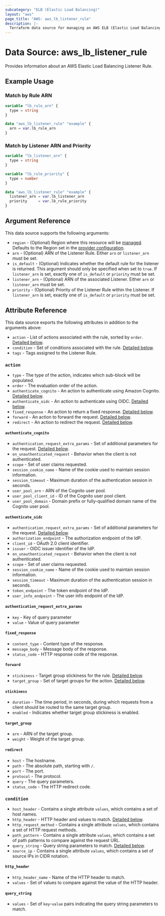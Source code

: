 ```yaml
---
subcategory: "ELB (Elastic Load Balancing)"
layout: "aws"
page_title: "AWS: aws_lb_listener_rule"
description: |-
  Terraform data source for managing an AWS ELB (Elastic Load Balancing) Listener Rule.
---
```


# Data Source: aws_lb_listener_rule

Provides information about an AWS Elastic Load Balancing Listener Rule.

## Example Usage

### Match by Rule ARN

```terraform
variable "lb_rule_arn" {
  type = string
}

data "aws_lb_listener_rule" "example" {
  arn = var.lb_rule_arn
}
```

### Match by Listener ARN and Priority

```terraform
variable "lb_listener_arn" {
  type = string
}

variable "lb_rule_priority" {
  type = number
}

data "aws_lb_listener_rule" "example" {
  listener_arn = var.lb_listener_arn
  priority     = var.lb_rule_priority
}
```

## Argument Reference

This data source supports the following arguments:

* `region` - (Optional) Region where this resource will be [managed](https://docs.aws.amazon.com/general/latest/gr/rande.html#regional-endpoints). Defaults to the Region set in the [provider configuration](https://registry.terraform.io/providers/hashicorp/aws/latest/docs#aws-configuration-reference).
* `arn` - (Optional) ARN of the Listener Rule.
  Either `arn` or `listener_arn` must be set.
* `is_default` - (Optional) Indicates whether the default rule for the listener is returned. This argument should only be specified when set to `true`.
  If `listener_arn` is set, exactly one of `is_default` or `priority` must be set.
* `listener_arn` - (Optional) ARN of the associated Listener.
  Either `arn` or `listener_arn` must be set.
* `priority` - (Optional) Priority of the Listener Rule within the Listener.
  If `listener_arn` is set, exactly one of `is_default` or `priority` must be set.

## Attribute Reference

This data source exports the following attributes in addition to the arguments above:

* `action` - List of actions associated with the rule, sorted by `order`.
  [Detailed below](#action).
* `condition` - Set of conditions associated with the rule.
  [Detailed below](#condition).
* `tags` - Tags assigned to the Listener Rule.

### `action`

* `type` - The type of the action, indicates which sub-block will be populated.
* `order` - The evaluation order of the action.
* `authenticate_cognito` - An action to authenticate using Amazon Cognito.
  [Detailed below](#authenticate_cognito).
* `authenticate_oidc` - An action to authenticate using OIDC.
  [Detailed below](#authenticate_oidc).
* `fixed_response` - An action to return a fixed response.
  [Detailed below](#fixed_response).
* `forward` - An action to forward the request.
  [Detailed below](#forward).
* `redirect` - An action to redirect the request.
  [Detailed below](#redirect).

#### `authenticate_cognito`

* `authentication_request_extra_params` - Set of additional parameters for the request.
  [Detailed below](#authentication_request_extra_params).
* `on_unauthenticated_request` - Behavior when the client is not authenticated.
* `scope` - Set of user claims requested.
* `session_cookie_name` - Name of the cookie used to maintain session information.
* `session_timeout` - Maximum duration of the authentication session in seconds.
* `user_pool_arn` - ARN of the Cognito user pool.
* `user_pool_client_id` - ID of the Cognito user pool client.
* `user_pool_domain` - Domain prefix or fully-qualified domain name of the Cognito user pool.

#### `authenticate_oidc`

* `authentication_request_extra_params` - Set of additional parameters for the request.
  [Detailed below](#authentication_request_extra_params).
* `authorization_endpoint` -  The authorization endpoint of the IdP.
* `client_id` - OAuth 2.0 client identifier.
* `issuer` - OIDC issuer identifier of the IdP.
* `on_unauthenticated_request` - Behavior when the client is not authenticated.
* `scope` - Set of user claims requested.
* `session_cookie_name` - Name of the cookie used to maintain session information.
* `session_timeout` - Maximum duration of the authentication session in seconds.
* `token_endpoint` - The token endpoint of the IdP.
* `user_info_endpoint` - The user info endpoint of the IdP.

#### `authentication_request_extra_params`

* `key` - Key of query parameter
* `value` - Value of query parameter

#### `fixed_response`

* `content_type` - Content type of the response.
* `message_body` - Message body of the response.
* `status_code` - HTTP response code of the response.

#### `forward`

* `stickiness` - Target group stickiness for the rule.
  [Detailed below](#stickiness).
* `target_group` - Set of target groups for the action.
  [Detailed below](#target_group).

#### `stickiness`

* `duration` - The time period, in seconds, during which requests from a client should be routed to the same target group.
* `enabled` - Indicates whether target group stickiness is enabled.

#### `target_group`

* `arn` - ARN of the target group.
* `weight` - Weight of the target group.

#### `redirect`

* `host` - The hostname.
* `path` - The absolute path, starting with `/`.
* `port` - The port.
* `protocol` - The protocol.
* `query` - The query parameters.
* `status_code` - The HTTP redirect code.

### `condition`

* `host_header` - Contains a single attribute `values`, which contains a set of host names.
* `http_header` - HTTP header and values to match.
  [Detailed below](#http_header).
* `http_request_method` - Contains a single attribute `values`, which contains a set of HTTP request methods.
* `path_pattern` - Contains a single attribute `values`, which contains a set of path patterns to compare against the request URL.
* `query_string` - Query string parameters to match.
  [Detailed below](#query_string).
* `source_ip` - Contains a single attribute `values`, which contains a set of source IPs in CIDR notation.

#### `http_header`

* `http_header_name` - Name of the HTTP header to match.
* `values` - Set of values to compare against the value of the HTTP header.

#### `query_string`

* `values` - Set of `key`-`value` pairs indicating the query string parameters to match.
